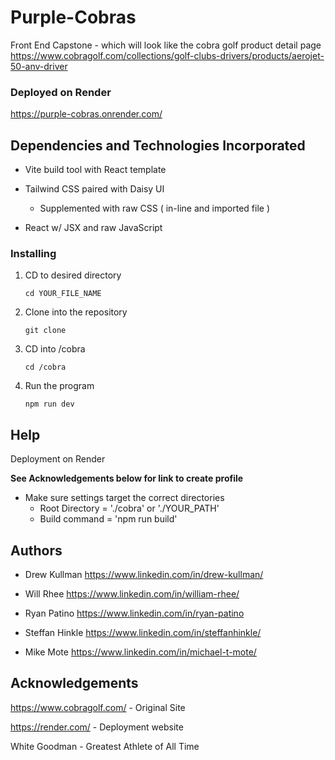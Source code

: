 # Purple-Cobras
Front End Capstone - which will look like the cobra golf product detail page
https://www.cobragolf.com/collections/golf-clubs-drivers/products/aerojet-50-anv-driver


### Deployed on Render
https://purple-cobras.onrender.com/

## Dependencies and Technologies Incorporated

- Vite build tool with React template
- Tailwind CSS paired with Daisy UI
  
  - Supplemented with raw CSS ( in-line and imported file )
    
- React w/ JSX and raw JavaScript

### Installing
1. CD to desired directory
   ```
   cd YOUR_FILE_NAME
   ```
   
2. Clone into the repository
   ```
   git clone
   ```

3. CD into /cobra
   ```
   cd /cobra
   ```

5. Run the program
   ```
   npm run dev
   ```

## Help
  Deployment on Render
  
  **See Acknowledgements below for link to create profile**
  - Make sure settings target the correct directories
    - Root Directory = './cobra' or './YOUR_PATH'
    - Build command = 'npm run build'
 
## Authors

- Drew Kullman https://www.linkedin.com/in/drew-kullman/

- Will Rhee https://www.linkedin.com/in/william-rhee/

- Ryan Patino https://www.linkedin.com/in/ryan-patino

- Steffan Hinkle https://www.linkedin.com/in/steffanhinkle/ 

- Mike Mote https://www.linkedin.com/in/michael-t-mote/

## Acknowledgements 

https://www.cobragolf.com/ - Original Site

https://render.com/ - Deployment website

White Goodman - Greatest Athlete of All Time


